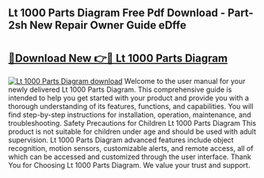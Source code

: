 ## Lt 1000 Parts Diagram Free Pdf Download - Part-2sh New Repair Owner Guide eDffe

# <h2><a href="http://dfldi09.blite.top/?on=Lt+1000+Parts+Diagram">🔗Download New 👉🔴 Lt 1000 Parts Diagram</a></h2>

[![Lt 1000 Parts Diagram download](https://i.imgur.com/lujVjoI.png)](http://dfldi09.blite.top/?on=Lt+1000+Parts+Diagram)
Welcome to the user manual for your newly delivered Lt 1000 Parts Diagram. This comprehensive guide is intended to help you get started with your product and provide you with a thorough understanding of its features, functions, and capabilities. You will find step-by-step instructions for installation, operation, maintenance, and troubleshooting. Safety Precautions for Children Lt 1000 Parts Diagram This product is not suitable for children under age and should be used with adult supervision. Lt 1000 Parts Diagram advanced features include object recognition, motion sensors, customizable alerts, and remote access, all of which can be accessed and customized through the user interface. Thank You for Choosing Lt 1000 Parts Diagram. We value your trust and support.
